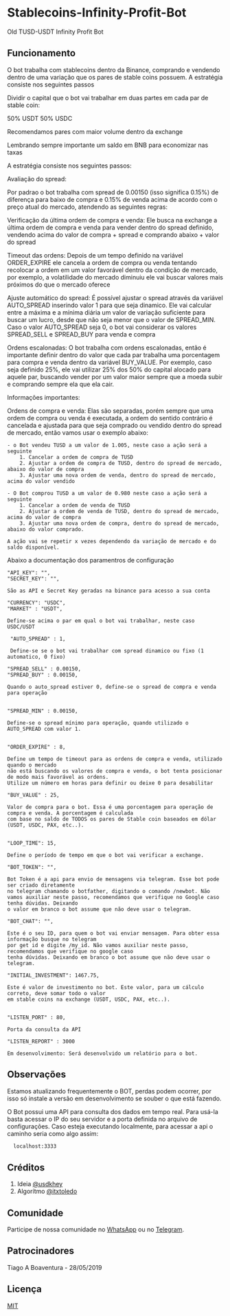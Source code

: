 
# Stablecoins-Infinity-Profit-Bot
Old TUSD-USDT Infinity Profit Bot

## Funcionamento
O bot trabalha com stablecoins dentro da Binance, comprando e vendendo dentro de uma variação que os pares
de stable coins possuem. A estratégia consiste nos seguintes passos

Dividir o capital que o bot vai trabalhar em duas partes em cada par de stable coin:

50% USDT
50% USDC

Recomendamos pares com maior volume dentro da exchange

Lembrando sempre importante um saldo em BNB para economizar nas taxas

A estratégia consiste nos seguintes passos:

Avaliação do spread:

Por padrao o bot trabalha com spread de 0.00150 (isso significa 0.15%) de diferença para baixo
de compra e 0.15% de venda acima de acordo com o preço atual do mercado, atendendo as seguintes regras:

Verificação da última ordem de compra e venda: Ele busca na exchange a última ordem de compra e venda
para vender dentro do spread definido, vendendo acima do valor de compra + spread e comprando abaixo + valor do spread

Timeout das ordens: Depois de um tempo definido na variável ORDER_EXPIRE ele cancela a ordem de compra ou venda
tentando recolocar a ordem em um valor favorável dentro da condição de mercado, por exemplo, a volatilidade 
do mercado diminuiu ele vai buscar valores mais próximos do que o mercado oferece

Ajuste automático do spread: É possível ajustar o spread através da variável AUTO_SPREAD inserindo valor 1
para que seja dinamico. Ele vai calcular entre a máxima e a mínima diária um valor de variação suficiente
para buscar um lucro, desde que não seja menor que o valor de SPREAD_MIN. Caso o valor AUTO_SPREAD seja 0, 
o bot vai considerar os valores SPREAD_SELL e SPREAD_BUY para venda e compra

Ordens escalonadas: O bot trabalha com ordens escalonadas, então é importante definir dentro do valor
que cada par trabalha uma porcentagem para compra e venda dentro da variável BUY_VALUE. Por exemplo, caso seja
definido 25%, ele vai utilizar 25% dos 50% do capital alocado para aquele par, buscando vender por um valor maior 
sempre que a moeda subir e comprando sempre ela que ela cair.

Informações importantes:

Ordens de compra e venda: Elas são separadas, porém sempre que uma ordem de compra ou venda é executada, a ordem
do sentido contrário é cancelada e ajustada para que seja comprado ou vendido dentro do spread de mercado, então
vamos usar o exemplo abaixo:
	
	- o Bot vendeu TUSD a um valor de 1.005, neste caso a ação será a seguinte
		1. Cancelar a ordem de compra de TUSD
		2. Ajustar a ordem de compra de TUSD, dentro do spread de mercado, abaixo do valor de compra
		3. Ajustar uma nova ordem de venda, dentro do spread de mercado, acima do valor vendido
		
	- O Bot comprou TUSD a um valor de 0.980 neste caso a ação será a seguinte
		1. Cancelar a ordem de venda de TUSD
		2. Ajustar a ordem de venda de TUSD, dentro do spread de mercado, acima do valor de compra
		3. Ajustar uma nova ordem de compra, dentro do spread de mercado, abaixo do valor comprado.
	
	A ação vai se repetir x vezes dependendo da variação de mercado e do saldo disponível.
	
	
Abaixo a documentação dos paramentros de configuração

    "API_KEY": "",
    "SECRET_KEY": "",
    
    São as API e Secret Key geradas na binance para acesso a sua conta
    
    "CURRENCY": "USDC",
    "MARKET" : "USDT",
    
    Define-se acima o par em qual o bot vai trabalhar, neste caso USDC/USDT
    
     "AUTO_SPREAD" : 1,
     
     Define-se se o bot vai trabalhar com spread dinamico ou fixo (1 automatico, 0 fixo)
        
    "SPREAD_SELL" : 0.00150,
    "SPREAD_BUY" : 0.00150,
    
    Quando o auto_spread estiver 0, define-se o spread de compra e venda para operação 
    
    
    "SPREAD_MIN" : 0.00150,
    
    Define-se o spread mínimo para operação, quando utilizado o AUTO_SPREAD com valor 1. 
       
    
    "ORDER_EXPIRE" : 8,
    
    Define um tempo de timeout para as ordens de compra e venda, utilizado quando o mercado
    não está buscando os valores de compra e venda, o bot tenta posicionar de modo mais favorável as ordens.
    Utilize um número em horas para definir ou deixe 0 para desabilitar
   
    "BUY_VALUE" : 25,
    
    Valor de compra para o bot. Essa é uma porcentagem para operação de compra e venda. A porcentagem é calculada
    com base no saldo de TODOS os pares de Stable coin baseados em dólar (USDT, USDC, PAX, etc..).    
    
    
    "LOOP_TIME": 15,
    
    Define o período de tempo em que o bot vai verificar a exchange.
    
    "BOT_TOKEN": "",
    
    Bot Token é a api para envio de mensagens via telegram. Esse bot pode ser criado diretamente 
    no telegram chamando o botfather, digitando o comando /newbot. Não
    vamos auxiliar neste passo, recomendamos que verifique no Google caso tenha dúvidas. Deixando
    o valor em branco o bot assume que não deve usar o telegram.
    
    "BOT_CHAT": "",
    
    Este é o seu ID, para quem o bot vai enviar mensagem. Para obter essa informação busque no telegram 
    por get id e digite /my_id. Não vamos auxiliar neste passo, recomendamos que verifique no google caso 
    tenha dúvidas. Deixando em branco o bot assume que não deve usar o telegram.
      
    "INITIAL_INVESTMENT": 1467.75,
    
    Este é valor de investimento no bot. Este valor, para um cálculo correto, deve somar todo o valor
    em stable coins na exchange (USDT, USDC, PAX, etc..). 
    
    
    "LISTEN_PORT" : 80,
    
    Porta da consulta da API
    
	"LISTEN_REPORT" : 3000
	
	Em desenvolvimento: Será desenvolvido um relatório para o bot.
	
## Observações
Estamos atualizando frequentemente o BOT, perdas podem ocorrer, por isso só instale a versão em desenvolvimento se souber o que está fazendo.

O Bot possui uma API para consulta dos dados em tempo real. Para usá-la basta acessar o IP do seu servidor e a porta definida no arquivo de configurações. Caso esteja executando localmente, para acessar a api o caminho seria como algo assim:
```bash
  localhost:3333
```
## Créditos
1. Ideia [@usdkhey](https://github.com/usdkhey)
2. Algorítmo [@itxtoledo](https://github.com/itxtoledo)

## Comunidade
Participe de nossa comunidade no [WhatsApp](https://chat.whatsapp.com/KxB0etimVPQL3ncEn8u7tO)
ou no [Telegram](https://t.me/bitragem).

## Patrocinadores
Tiago A Boaventura - 28/05/2019

## Licença
[MIT](https://choosealicense.com/licenses/mit/)
